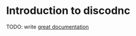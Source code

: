 # Introduction to discodnc

TODO: write [great documentation](http://jacobian.org/writing/what-to-write/)

